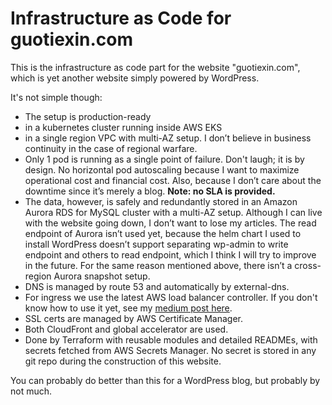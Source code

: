 # Infrastructure as Code for guotiexin.com

This is the infrastructure as code part for the website "guotiexin.com", which is yet another website simply powered by WordPress.

It's not simple though:

- The setup is production-ready
- in a kubernetes cluster running inside AWS EKS
- in a single region VPC with multi-AZ setup. I don’t believe in business continuity in the case of regional warfare.
- Only 1 pod is running as a single point of failure. Don't laugh; it is by design. No horizontal pod autoscaling because I want to maximize operational cost and financial cost. Also, because I don’t care about the downtime since it’s merely a blog. **Note: no SLA is provided.**
- The data, however, is safely and redundantly stored in an Amazon Aurora RDS for MySQL cluster with a multi-AZ setup. Although I can live with the website going down, I don’t want to lose my articles. The read endpoint of Aurora isn’t used yet, because the helm chart I used to install WordPress doesn’t support separating wp-admin to write endpoint and others to read endpoint, which I think I will try to improve in the future. For the same reason mentioned above, there isn’t a cross-region Aurora snapshot setup.
- DNS is managed by route 53 and automatically by external-dns.
- For ingress we use the latest AWS load balancer controller. If you don't know how to use it yet, see my [medium post here](https://medium.com/devops-dudes/running-the-latest-aws-load-balancer-controller-in-your-aws-eks-cluster-9d59cdc1db98).
- SSL certs are managed by AWS Certificate Manager.
- Both CloudFront and global accelerator are used.
- Done by Terraform with reusable modules and detailed READMEs, with secrets fetched from AWS Secrets Manager. No secret is stored in any git repo during the construction of this website.

You can probably do better than this for a WordPress blog, but probably by not much.
